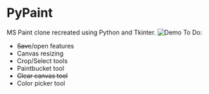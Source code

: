 # PyPaint
MS Paint clone recreated using Python and Tkinter.
![Demo](https://github.com/segao/PyPaint/blob/master/PyPaint%20Demo.gif)
To Do:
- ~~Save~~/open features
- Canvas resizing
- Crop/Select tools
- Paintbucket tool
- ~~Clear canvas tool~~
- Color picker tool
